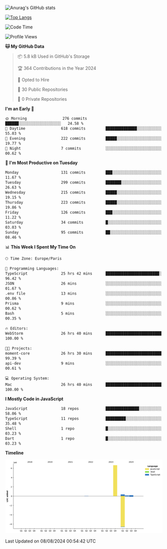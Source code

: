 ![Anurag's GitHub stats](https://github-readme-stats.vercel.app/api?username=sufiane&theme=dark&show_icons=true&count_private=true)


[![Top Langs](https://github-readme-stats.vercel.app/api/top-langs/?username=sufiane&layout=compact)](https://github.com/anuraghazra/github-readme-stats)

<!--START_SECTION:waka-->
![Code Time](http://img.shields.io/badge/Code%20Time-1%2C196%20hrs%2017%20mins-blue)

![Profile Views](http://img.shields.io/badge/Profile%20Views-0-blue)

**🐱 My GitHub Data** 

> 📦 5.8 kB Used in GitHub's Storage 
 > 
> 🏆 364 Contributions in the Year 2024
 > 
> 💼 Opted to Hire
 > 
> 📜 30 Public Repositories 
 > 
> 🔑 0 Private Repositories 
 > 
**I'm an Early 🐤** 

```text
🌞 Morning                276 commits         ██████░░░░░░░░░░░░░░░░░░░   24.58 % 
🌆 Daytime                618 commits         ██████████████░░░░░░░░░░░   55.03 % 
🌃 Evening                222 commits         █████░░░░░░░░░░░░░░░░░░░░   19.77 % 
🌙 Night                  7 commits           ░░░░░░░░░░░░░░░░░░░░░░░░░   00.62 % 
```
📅 **I'm Most Productive on Tuesday** 

```text
Monday                   131 commits         ███░░░░░░░░░░░░░░░░░░░░░░   11.67 % 
Tuesday                  299 commits         ███████░░░░░░░░░░░░░░░░░░   26.63 % 
Wednesday                215 commits         █████░░░░░░░░░░░░░░░░░░░░   19.15 % 
Thursday                 223 commits         █████░░░░░░░░░░░░░░░░░░░░   19.86 % 
Friday                   126 commits         ███░░░░░░░░░░░░░░░░░░░░░░   11.22 % 
Saturday                 34 commits          █░░░░░░░░░░░░░░░░░░░░░░░░   03.03 % 
Sunday                   95 commits          ██░░░░░░░░░░░░░░░░░░░░░░░   08.46 % 
```


📊 **This Week I Spent My Time On** 

```text
🕑︎ Time Zone: Europe/Paris

💬 Programming Languages: 
TypeScript               25 hrs 42 mins      ████████████████████████░   96.42 % 
JSON                     26 mins             ░░░░░░░░░░░░░░░░░░░░░░░░░   01.67 % 
.env file                13 mins             ░░░░░░░░░░░░░░░░░░░░░░░░░   00.86 % 
Prisma                   9 mins              ░░░░░░░░░░░░░░░░░░░░░░░░░   00.62 % 
Bash                     5 mins              ░░░░░░░░░░░░░░░░░░░░░░░░░   00.35 % 

🔥 Editors: 
WebStorm                 26 hrs 40 mins      █████████████████████████   100.00 % 

🐱‍💻 Projects: 
moment-core              26 hrs 30 mins      █████████████████████████   99.39 % 
api-dev                  9 mins              ░░░░░░░░░░░░░░░░░░░░░░░░░   00.61 % 

💻 Operating System: 
Mac                      26 hrs 40 mins      █████████████████████████   100.00 % 
```

**I Mostly Code in JavaScript** 

```text
JavaScript               18 repos            ███████████████░░░░░░░░░░   58.06 % 
TypeScript               11 repos            █████████░░░░░░░░░░░░░░░░   35.48 % 
Shell                    1 repo              █░░░░░░░░░░░░░░░░░░░░░░░░   03.23 % 
Dart                     1 repo              █░░░░░░░░░░░░░░░░░░░░░░░░   03.23 % 
```



**Timeline**

![Lines of Code chart](https://raw.githubusercontent.com/Sufiane/Sufiane/main/assets/bar_graph.png)


 Last Updated on 08/08/2024 00:54:42 UTC
<!--END_SECTION:waka-->


<!--
**Sufiane/sufiane** is a ✨ _special_ ✨ repository because its `README.md` (this file) appears on your GitHub profile.

Here are some ideas to get you started:

- 🔭 I’m currently working on ...
- 🌱 I’m currently learning ...
- 👯 I’m looking to collaborate on ...
- 🤔 I’m looking for help with ...
- 💬 Ask me about ...
- 📫 How to reach me: ...
- 😄 Pronouns: ...
- ⚡ Fun fact: ...
-->
